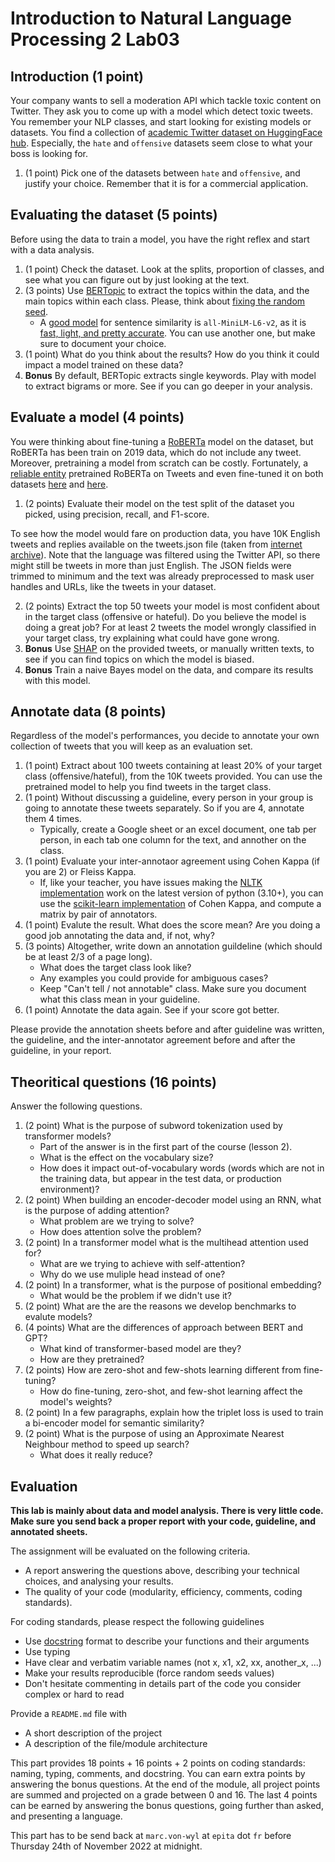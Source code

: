 # Introduction to Natural Language Processing 2 Lab03

## Introduction (1 point)

Your company wants to sell a moderation API which tackle toxic content on Twitter. They ask you to come up with a model which detect toxic tweets. You remember your NLP classes, and start looking for existing models or datasets. You find a collection of [academic Twitter dataset on HuggingFace hub](https://huggingface.co/datasets/tweet_eval). Especially, the `hate` and `offensive` datasets seem close to what your boss is looking for.

1. (1 point) Pick one of the datasets between `hate` and `offensive`, and justify your choice. Remember that it is for a commercial application.

## Evaluating the dataset (5 points)

Before using the data to train a model, you have the right reflex and start with a data analysis.

1. (1 point) Check the dataset. Look at the splits, proportion of classes, and see what you can figure out by just looking at the text.
2. (3 points) Use [BERTopic](https://github.com/MaartenGr/BERTopic) to extract the topics within the data, and the main topics within each class. Please, think about [fixing the random seed](https://stackoverflow.com/questions/71320201/how-to-fix-random-seed-for-bertopic).
    * A [good model](https://github.com/MaartenGr/BERTopic#embedding-models) for sentence similarity is `all-MiniLM-L6-v2`, as it is [fast, light, and pretty accurate](https://www.sbert.net/docs/pretrained_models.html). You can use another one, but make sure to document your choice.
3. (1 point) What do you think about the results? How do you think it could impact a model trained on these data?
4. **Bonus** By default, BERTopic extracts single keywords. Play with model to extract bigrams or more. See if you can go deeper in your analysis.

## Evaluate a model (4 points)

You were thinking about fine-tuning a [RoBERTa](https://arxiv.org/abs/1907.11692) model on the dataset, but RoBERTa has been train on 2019 data, which do not include any tweet. Moreover, pretraining a model from scratch can be costly. Fortunately, a [reliable entity](https://github.com/cardiffnlp) pretrained RoBERTa on Tweets and even fine-tuned it on both datasets [here](https://huggingface.co/cardiffnlp/twitter-roberta-base-offensive?text=I+like+you.+I+love+you) and [here](https://huggingface.co/cardiffnlp/twitter-roberta-base-hate?text=I+like+you.+I+love+you).

1. (2 points) Evaluate their model on the test split of the dataset you picked, using precision, recall, and F1-score.

To see how the model would fare on production data, you have 10K English tweets and replies available on the tweets.json file (taken from [internet archive](https://archive.org/details/archiveteam-twitter-stream-2021-07)). Note that the language was filtered using the Twitter API, so there might still be tweets in more than just English. The JSON fields were trimmed to minimum and the text was already preprocessed to mask user handles and URLs, like the tweets in your dataset.

2. (2 points) Extract the top 50 tweets your model is most confident about in the target class (offensive or hateful). Do you believe the model is doing a great job? For at least 2 tweets the model wrongly classified in your target class, try explaining what could have gone wrong.
3. **Bonus** Use [SHAP](https://github.com/slundberg/shap/tree/45b85c1837283fdaeed7440ec6365a886af4a333#natural-language-example-transformers) on the provided tweets, or manually written texts, to see if you can find topics on which the model is biased.
4. **Bonus** Train a naive Bayes model on the data, and compare its results with this model.

## Annotate data (8 points)

Regardless of the model's performances, you decide to annotate your own collection of tweets that you will keep as an evaluation set.

1. (1 point) Extract about 100 tweets containing at least 20% of your target class (offensive/hateful), from the 10K tweets provided. You can use the pretrained model to help you find tweets in the target class.
2. (1 point) Without discussing a guideline, every person in your group is going to annotate these tweets separately. So if you are 4, annotate them 4 times.
    * Typically, create a Google sheet or an excel document, one tab per person, in each tab one column for the text, and annother on the class.
3. (1 point) Evaluate your inter-annotaor agreement using Cohen Kappa (if you are 2) or Fleiss Kappa.
    * If, like your teacher, you have issues making the [NLTK implementation](https://www.nltk.org/_modules/nltk/metrics/agreement.html) work on the latest version of python (3.10+), you can use the [scikit-learn implementation](https://scikit-learn.org/stable/modules/generated/sklearn.metrics.cohen_kappa_score.html) of Cohen Kappa, and compute a matrix by pair of annotators.
4. (1 point) Evalute the result. What does the score mean? Are you doing a good job annotating the data and, if not, why?
5. (3 points) Altogether, write down an annotation guildeline (which should be at least 2/3 of a page long).
    * What does the target class look like?
    * Any examples you could provide for ambiguous cases?
    * Keep "Can't tell / not annotable" class. Make sure you document what this class mean in your guideline.
6. (1 point) Annotate the data again. See if your score got better.

Please provide the annotation sheets before and after guideline was written, the guideline, and the inter-annotator agreement before and after the guideline, in your report.

## Theoritical questions (16 points)

Answer the following questions.
1. (2 point) What is the purpose of subword tokenization used by transformer models?
   * Part of the answer is in the first part of the course (lesson 2).
   * What is the effect on the vocabulary size?
   * How does it impact out-of-vocabulary words (words which are not in the training data, but appear in the test data, or production environment)?
2. (2 point) When building an encoder-decoder model using an RNN, what is the purpose of adding attention?
   * What problem are we trying to solve?
   * How does attention solve the problem?
3. (2 point) In a transformer model what is the multihead attention used for?
   * What are we trying to achieve with self-attention?
   * Why do we use muliple head instead of one?
4. (2 point) In a transformer, what is the purpose of positional embedding?
   * What would be the problem if we didn't use it?
5. (2 point) What are the are the reasons we develop benchmarks to evalute models?
6. (4 points) What are the differences of approach between BERT and GPT?
    * What kind of transformer-based model are they?
    * How are they pretrained?
7. (2 points) How are zero-shot and few-shots learning different from fine-tuning?
    * How do fine-tuning, zero-shot, and few-shot learning affect the model's weights?
8. (2 point) In a few paragraphs, explain how the triplet loss is used to train a bi-encoder model for semantic similarity?
9. (2 point) What is the purpose of using an Approximate Nearest Neighbour method to speed up search?
   * What does it really reduce?

## Evaluation

**This lab is mainly about data and model analysis. There is very little code. Make sure you send back a proper report with your code, guideline, and annotated sheets.**

The assignment will be evaluated on the following criteria.
* A report answering the questions above, describing your technical choices, and analysing your results.
* The quality of your code (modularity, efficiency, comments, coding standards).

For coding standards, please respect the following guidelines
* Use [docstring](https://www.programiz.com/python-programming/docstrings) format to describe your functions and their arguments
* Use typing
* Have clear and verbatim variable names (not x, x1, x2, xx, another_x, ...)
* Make your results reproducible (force random seeds values)
* Don't hesitate commenting in details part of the code you consider complex or hard to read

Provide a `README.md` file with 
* A short description of the project
* A description of the file/module architecture

This part provides 18 points + 16 points + 2 points on coding standards: naming, typing, comments, and docstring. You can earn extra points by answering the bonus questions. At the end of the module, all project points are summed and projected on a grade between 0 and 16. The last 4 points can be earned by answering the bonus questions, going further than asked, and presenting a language.

This part has to be send back at `marc.von-wyl` at `epita` dot `fr` before Thursday 24th of November 2022 at midnight.
